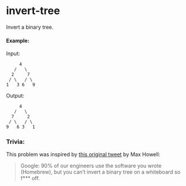 # invert-tree

Invert a binary tree.

#### Example:

Input:

```
     4
   /   \
  2     7
 / \   / \
1   3 6   9
```

Output:
```
     4
   /   \
  7     2
 / \   / \
9   6 3   1
```

### Trivia:

This problem was inspired by [this original tweet](https://twitter.com/mxcl/status/608682016205344768 "Twitter") by Max Howell: 
>
> Google: 90% of our engineers use the software you wrote (Homebrew), but you can’t invert a binary tree on a whiteboard so f*** off.
>
